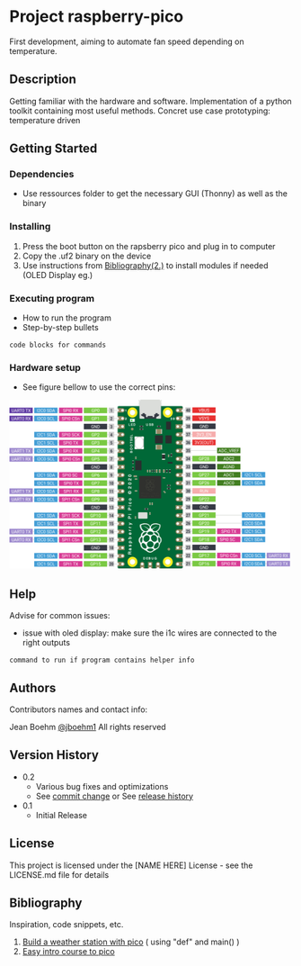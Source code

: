 # Project raspberry-pico 

First development, aiming to automate fan speed depending on temperature.

## Description

Getting familiar with the hardware and software. Implementation of a python toolkit containing most useful methods. Concret use case prototyping: temperature driven 

## Getting Started

### Dependencies

* Use ressources folder to get the necessary GUI (Thonny) as well as the binary


### Installing

1. Press the boot button on the rapsberry pico and plug in to computer
2. Copy the .uf2 binary on the device
3. Use instructions from [Bibliography(2.)](https://www.electroniclinic.com/raspberry-pi-pico-rp2040-programming-in-micropython-with-examples/) to install modules if needed (OLED Display eg.)

### Executing program

* How to run the program
* Step-by-step bullets
```
code blocks for commands
```

### Hardware setup

* See figure bellow to use the correct pins:
<img src="raspberry-pi-pico-gpio.png" width="500" height="300"/>

## Help

Advise for common issues:
- issue with oled display: make sure the i1c wires are connected to the right outputs
```
command to run if program contains helper info
```

## Authors

Contributors names and contact info:

Jean Boehm [@jboehm1](https://github.com/jboehm1) All rights reserved

## Version History

* 0.2
    * Various bug fixes and optimizations
    * See [commit change]() or See [release history]()
* 0.1
    * Initial Release

## License

This project is licensed under the [NAME HERE] License - see the LICENSE.md file for details

## Bibliography

Inspiration, code snippets, etc.
1. [Build a weather station with pico](https://www.youtube.com/watch?v=vfp0B1IW7yI&list=LL&index=2&ab_channel=WexterHome) ( using "def" and main() )
2. [Easy intro course to pico](https://www.electroniclinic.com/raspberry-pi-pico-rp2040-programming-in-micropython-with-examples/)
